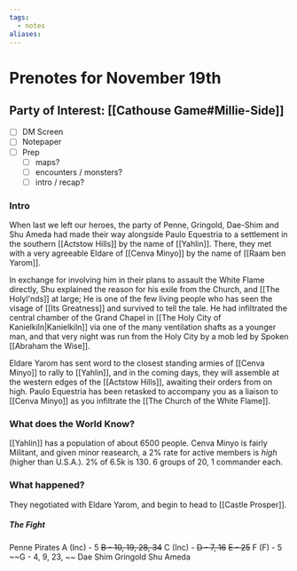```yaml
---
tags:
  - notes
aliases:
---
```


# Prenotes for November 19th
## Party of Interest: [[Cathouse Game#Millie-Side]]
- [ ] DM Screen
- [ ] Notepaper
- [ ] Prep
	- [ ] maps?
	- [ ] encounters / monsters?
	- [ ] intro / recap?

### Intro
When last we left our heroes, the party of Penne, Gringold, Dae-Shim and Shu Ameda had made their way alongside Paulo Equestria to a settlement in the southern [[Actstow Hills]] by the name of [[Yahlin]]. There, they met with a very agreeable Eldare of [[Cenva Minyo]] by the name of [[Raam ben Yarom]]. 

In exchange for involving him in their plans to assault the White Flame directly, Shu explained the reason for his exile from the Church, and [[The Holyl'nds]] at large; He is one of the few living people who has seen the visage of [[Its Greatness]] and survived to tell the tale. He had infiltrated the central chamber of the Grand Chapel in [[The Holy City of Kanielkiln|Kanielkiln]] via one of the many ventilation shafts as a younger man, and that very night was run from the Holy City by a mob led by Spoken [[Abraham the Wise]]. 

Eldare Yarom has sent word to the closest standing armies of [[Cenva Minyo]] to rally to [[Yahlin]], and in the coming days, they will assemble at the western edges of the [[Actstow Hills]], awaiting their orders from on high. Paulo Equestria has been retasked to accompany you as a liaison to [[Cenva Minyo]] as you infiltrate the [[The Church of the White Flame]].

### What does the World Know?

[[Yahlin]] has a population of about 6500 people. Cenva Minyo is fairly Militant, and given minor reasearch, a 2% rate for active members is *high* (higher than U.S.A.). 2% of 6.5k is 130. 6 groups of 20, 1 commander each.

### What happened?

They negotiated with Eldare Yarom, and begin to head to [[Castle Prosper]].

##### The Fight
Penne
Pirates
A (Inc) - 5
~~B - 10, 19, 28, 34~~
C (Inc) -
~~D - 7, 16~~
~~E - 25~~
F (F) - 5 
~~G - 4, 9, 23, ~~
Dae Shim
Gringold
Shu Ameda
